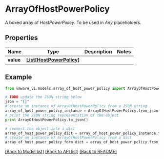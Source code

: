 # ArrayOfHostPowerPolicy

A boxed array of *HostPowerPolicy*. To be used in *Any* placeholders. 

## Properties
Name | Type | Description | Notes
------------ | ------------- | ------------- | -------------
**value** | [**List[HostPowerPolicy]**](HostPowerPolicy.md) |  | 

## Example

```python
from vmware_vi.models.array_of_host_power_policy import ArrayOfHostPowerPolicy

# TODO update the JSON string below
json = "{}"
# create an instance of ArrayOfHostPowerPolicy from a JSON string
array_of_host_power_policy_instance = ArrayOfHostPowerPolicy.from_json(json)
# print the JSON string representation of the object
print ArrayOfHostPowerPolicy.to_json()

# convert the object into a dict
array_of_host_power_policy_dict = array_of_host_power_policy_instance.to_dict()
# create an instance of ArrayOfHostPowerPolicy from a dict
array_of_host_power_policy_form_dict = array_of_host_power_policy.from_dict(array_of_host_power_policy_dict)
```
[[Back to Model list]](../README.md#documentation-for-models) [[Back to API list]](../README.md#documentation-for-api-endpoints) [[Back to README]](../README.md)


